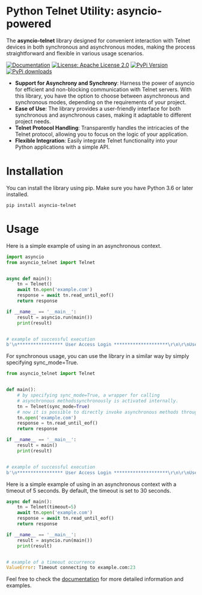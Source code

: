 # **Python Telnet Utility: asyncio-powered**

The **asyncio-telnet** library designed for convenient interaction with Telnet devices in both synchronous and asynchronous modes, making the process straightforward and flexible in various usage scenarios.

[![Documentation](https://img.shields.io/badge/documentation-yes-brightgreen.svg)](docs) [![License: Apache License 2.0](https://img.shields.io/badge/License-Apache2-brightgreen.svg)](https://choosealicense.com/licenses/apache-2.0/) [![PyPi Version](https://img.shields.io/pypi/v/asyncio-telnet.svg?style=flat-square&logo=asyncio-telnet&logoColor=white)](https://pypi.org/project/asyncio-telnet/) [![PyPi downloads](https://static.pepy.tech/personalized-badge/asyncio-telnet?period=total&units=international_system&left_color=grey&right_color=orange&left_text=pip%20downloads)](https://pypi.org/project/asyncio-telnet/)

- **Support for Asynchrony and Synchrony**: Harness the power of asyncio for efficient and non-blocking communication with Telnet servers. With this library, you have the option to choose between asynchronous and synchronous modes, depending on the requirements of your project.
- **Ease of Use**: The library provides a user-friendly interface for both synchronous and asynchronous cases, making it adaptable to different project needs.
- **Telnet Protocol Handling**: Transparently handles the intricacies of the Telnet protocol, allowing you to focus on the logic of your application.
- **Flexible Integration**: Easily integrate Telnet functionality into your Python applications with a simple API.

# Installation

You can install the library using pip. Make sure you have Python 3.6 or later installed.

`pip install asyncio-telnet`

# Usage

Here is a simple example of using in an asynchronous context.

```python
import asyncio
from asyncio_telnet import Telnet


async def main():
    tn = Telnet()
    await tn.open('example.com')
    response = await tn.read_until_eof()
    return response

if __name__ == '__main__':
    result = asyncio.run(main())
    print(result)


# example of successful execution
b'\n***************** User Access Login ********************\r\n\r\nUser:'
```

For synchronous usage, you can use the library in a similar way by simply specifying sync_mode=True.

```python
from asyncio_telnet import Telnet


def main():
    # by specifying sync_mode=True, a wrapper for calling
    # asynchronous methodssynchronously is activated internally.
    tn = Telnet(sync_mode=True)
    # now it is possible to directly invoke asynchronous methods through the wrapper
    tn.open('example.com')
    response = tn.read_until_eof()
    return response

if __name__ == '__main__':
    result = main()
    print(result)


# example of successful execution
b'\n***************** User Access Login ********************\r\n\r\nUser:'
```

Here is a simple example of using in an asynchronous context with a timeout of 5 seconds. By default, the timeout is set to 30 seconds.

```python
async def main():
    tn = Telnet(timeout=5)
    await tn.open('example.com')
    response = await tn.read_until_eof()
    return response

if __name__ == '__main__':
    result = asyncio.run(main())
    print(result)


# example of a timeout occurrence
ValueError: Timeout connecting to example.com:23
```

Feel free to check the [documentation](docs) for more detailed information and examples.

